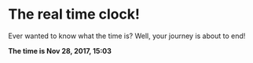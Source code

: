 # The real time clock!

Ever wanted to know what the time is? Well, your journey is about to end!

**The time is Nov 28, 2017, 15:03**